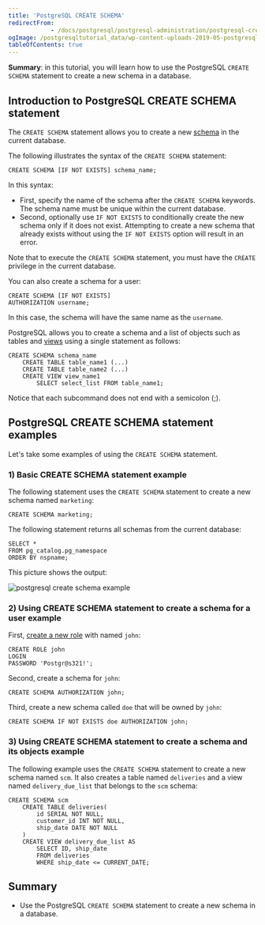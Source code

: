 ```yaml
---
title: 'PostgreSQL CREATE SCHEMA'
redirectFrom: 
            - /docs/postgresql/postgresql-administration/postgresql-create-schema/
ogImage: /postgresqltutorial_data/wp-content-uploads-2019-05-postgresql-create-schema-example.png
tableOfContents: true
---
```


**Summary**: in this tutorial, you will learn how to use the PostgreSQL `CREATE SCHEMA` statement to create a new schema in a database.



## Introduction to PostgreSQL CREATE SCHEMA statement



The `CREATE SCHEMA` statement allows you to create a new [schema](https://www.postgresqltutorial.com/postgresql-administration/postgresql-schema/) in the current database.



The following illustrates the syntax of the `CREATE SCHEMA` statement:



```
CREATE SCHEMA [IF NOT EXISTS] schema_name;
```



In this syntax:



- First, specify the name of the schema after the `CREATE SCHEMA` keywords. The schema name must be unique within the current database.
- Second, optionally use `IF NOT EXISTS` to conditionally create the new schema only if it does not exist. Attempting to create a new schema that already exists without using the `IF NOT EXISTS` option will result in an error.


Note that to execute the `CREATE SCHEMA` statement, you must have the `CREATE` privilege in the current database.



You can also create a schema for a user:



```
CREATE SCHEMA [IF NOT EXISTS]
AUTHORIZATION username;
```



In this case, the schema will have the same name as the `username`.



PostgreSQL allows you to create a schema and a list of objects such as tables and [views](https://www.postgresqltutorial.com/postgresql-views/) using a single statement as follows:



```
CREATE SCHEMA schema_name
    CREATE TABLE table_name1 (...)
    CREATE TABLE table_name2 (...)
    CREATE VIEW view_name1
        SELECT select_list FROM table_name1;
```



Notice that each subcommand does not end with a semicolon (;).



## PostgreSQL CREATE SCHEMA statement examples



Let's take some examples of using the `CREATE SCHEMA` statement.



### 1) Basic CREATE SCHEMA statement example



The following statement uses the `CREATE SCHEMA` statement to create a new schema named `marketing`:



```
CREATE SCHEMA marketing;
```



The following statement returns all schemas from the current database:



```
SELECT *
FROM pg_catalog.pg_namespace
ORDER BY nspname;
```



This picture shows the output:



![postgresql create schema example](/postgresqltutorial_data/wp-content-uploads-2019-05-postgresql-create-schema-example.png)



### 2) Using CREATE SCHEMA statement to create a schema for a user example



First, [create a new role](https://www.postgresqltutorial.com/postgresql-administration/postgresql-roles/) with named `john`:



```
CREATE ROLE john
LOGIN
PASSWORD 'Postgr@s321!';
```



Second, create a schema for `john`:



```
CREATE SCHEMA AUTHORIZATION john;
```



Third, create a new schema called `doe` that will be owned by `john`:



```
CREATE SCHEMA IF NOT EXISTS doe AUTHORIZATION john;
```



### 3) Using CREATE SCHEMA statement to create a schema and its objects example



The following example uses the `CREATE SCHEMA` statement to create a new schema named `scm`. It also creates a table named `deliveries` and a view named `delivery_due_list` that belongs to the `scm` schema:



```
CREATE SCHEMA scm
    CREATE TABLE deliveries(
        id SERIAL NOT NULL,
        customer_id INT NOT NULL,
        ship_date DATE NOT NULL
    )
    CREATE VIEW delivery_due_list AS
        SELECT ID, ship_date
        FROM deliveries
        WHERE ship_date <= CURRENT_DATE;
```



## Summary



- Use the PostgreSQL `CREATE SCHEMA` statement to create a new schema in a database.
